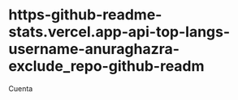 # https-github-readme-stats.vercel.app-api-top-langs-username-anuraghazra-exclude_repo-github-readm
Cuenta
